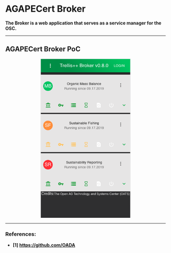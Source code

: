 
# AGAPECert Broker
<b> The Broker is a web application that serves as a service manager for the OSC.
  
----------

## AGAPECert Broker PoC

<p align="center">
  <img height="500" src="https://raw.githubusercontent.com/trellisfw/trellisfw-broker/master/assets/images/broker.png">
</p>

----------

### References:
 * [1] https://github.com/OADA

